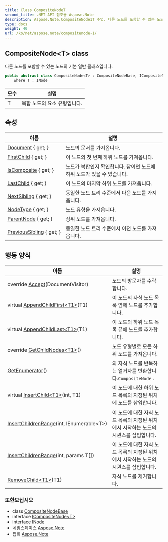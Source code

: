 ```yaml
---
title: Class CompositeNodeT
second_title: .NET API 참조용 Aspose.Note
description: Aspose.Note.CompositeNode1T 수업. 다른 노드를 포함할 수 있는 노드의 기본 일반 클래스입니다.
type: docs
weight: 40
url: /ko/net/aspose.note/compositenode-1/
---
```

## CompositeNode&lt;T&gt; class

다른 노드를 포함할 수 있는 노드의 기본 일반 클래스입니다.

```csharp
public abstract class CompositeNode<T> : CompositeNodeBase, ICompositeNode<T>
    where T : INode
```

| 모수 | 설명 |
| --- | --- |
| T | 복합 노드의 요소 유형입니다. |

## 속성

| 이름 | 설명 |
| --- | --- |
| [Document](../../aspose.note/node/document/) { get; } | 노드의 문서를 가져옵니다. |
| [FirstChild](../../aspose.note/compositenode-1/firstchild/) { get; } | 이 노드의 첫 번째 하위 노드를 가져옵니다. |
| [IsComposite](../../aspose.note/compositenode-1/iscomposite/) { get; } | 노드가 복합인지 확인합니다. 참이면 노드에 하위 노드가 있을 수 있습니다. |
| [LastChild](../../aspose.note/compositenode-1/lastchild/) { get; } | 이 노드의 마지막 하위 노드를 가져옵니다. |
| [NextSibling](../../aspose.note/node/nextsibling/) { get; } | 동일한 노드 트리 수준에서 다음 노드를 가져옵니다. |
| [NodeType](../../aspose.note/node/nodetype/) { get; } | 노드 유형을 가져옵니다. |
| [ParentNode](../../aspose.note/node/parentnode/) { get; } | 상위 노드를 가져옵니다. |
| [PreviousSibling](../../aspose.note/node/previoussibling/) { get; } | 동일한 노드 트리 수준에서 이전 노드를 가져옵니다. |

## 행동 양식

| 이름 | 설명 |
| --- | --- |
| override [Accept](../../aspose.note/compositenode-1/accept/)(DocumentVisitor) | 노드의 방문자를 수락합니다. |
| virtual [AppendChildFirst&lt;T1&gt;](../../aspose.note/compositenode-1/appendchildfirst/)(T1) | 이 노드의 자식 노드 목록 앞에 노드를 추가합니다. |
| virtual [AppendChildLast&lt;T1&gt;](../../aspose.note/compositenode-1/appendchildlast/)(T1) | 이 노드의 하위 노드 목록 끝에 노드를 추가합니다. |
| override [GetChildNodes&lt;T1&gt;](../../aspose.note/compositenode-1/getchildnodes/#getchildnodes_1)() | 노드 유형별로 모든 하위 노드를 가져옵니다. |
| [GetEnumerator](../../aspose.note/compositenode-1/getenumerator/)() | 의 자식 노드를 반복하는 열거자를 반환합니다.`CompositeNode` . |
| virtual [InsertChild&lt;T1&gt;](../../aspose.note/compositenode-1/insertchild/)(int, T1) | 이 노드에 대한 하위 노드 목록의 지정된 위치에 노드를 삽입합니다. |
| [InsertChildrenRange](../../aspose.note/compositenode-1/insertchildrenrange/#insertchildrenrange)(int, IEnumerable&lt;T&gt;) | 이 노드에 대한 자식 노드 목록의 지정된 위치에서 시작하는 노드의 시퀀스를 삽입합니다. |
| [InsertChildrenRange](../../aspose.note/compositenode-1/insertchildrenrange/#insertchildrenrange_1)(int, params T[]) | 이 노드에 대한 자식 노드 목록의 지정된 위치에서 시작하는 노드의 시퀀스를 삽입합니다. |
| [RemoveChild&lt;T1&gt;](../../aspose.note/compositenode-1/removechild/)(T1) | 자식 노드를 제거합니다. |

### 또한보십시오

* class [CompositeNodeBase](../compositenodebase/)
* interface [ICompositeNode&lt;T&gt;](../icompositenode-1/)
* interface [INode](../inode/)
* 네임스페이스 [Aspose.Note](../../aspose.note/)
* 집회 [Aspose.Note](../../)


